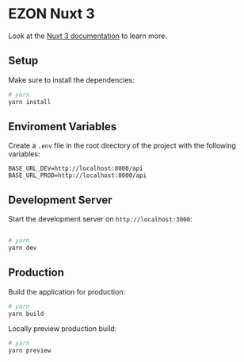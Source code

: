 # EZON Nuxt 3

Look at the [Nuxt 3 documentation](https://nuxt.com/docs/getting-started/introduction) to learn more.

## Setup

Make sure to install the dependencies:

```bash
# yarn
yarn install
```

## Enviroment Variables

Create a `.env` file in the root directory of the project with the following variables:

```
BASE_URL_DEV=http://localhost:8000/api
BASE_URL_PROD=http://localhost:8000/api
```

## Development Server

Start the development server on `http://localhost:3000`:

```bash

# yarn
yarn dev
```

## Production

Build the application for production:

```bash
# yarn
yarn build
```

Locally preview production build:

```bash
# yarn
yarn preview
```
